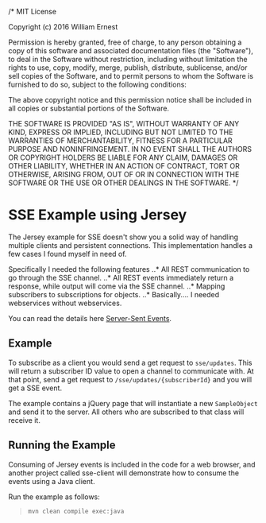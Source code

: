 /*
MIT License

Copyright (c) 2016 William Ernest

Permission is hereby granted, free of charge, to any person obtaining a copy
of this software and associated documentation files (the "Software"), to deal
in the Software without restriction, including without limitation the rights
to use, copy, modify, merge, publish, distribute, sublicense, and/or sell
copies of the Software, and to permit persons to whom the Software is
furnished to do so, subject to the following conditions:

The above copyright notice and this permission notice shall be included in all
copies or substantial portions of the Software.

THE SOFTWARE IS PROVIDED "AS IS", WITHOUT WARRANTY OF ANY KIND, EXPRESS OR
IMPLIED, INCLUDING BUT NOT LIMITED TO THE WARRANTIES OF MERCHANTABILITY,
FITNESS FOR A PARTICULAR PURPOSE AND NONINFRINGEMENT. IN NO EVENT SHALL THE
AUTHORS OR COPYRIGHT HOLDERS BE LIABLE FOR ANY CLAIM, DAMAGES OR OTHER
LIABILITY, WHETHER IN AN ACTION OF CONTRACT, TORT OR OTHERWISE, ARISING FROM,
OUT OF OR IN CONNECTION WITH THE SOFTWARE OR THE USE OR OTHER DEALINGS IN THE
SOFTWARE.
 */

SSE Example using Jersey
===================================

The Jersey example for SSE doesn't show you a solid way of handling multiple clients and persistent connections. 
This implementation handles a few cases I found myself in need of. 

Specifically I needed the following features 
..* All REST communication to go through the SSE channel. 
..* All REST events immediately return a response, while output will come via the SSE channel. 
..* Mapping subscribers to subscriptions for objects. 
..* Basically.... I needed webservices without webservices.

You can read the details here
[Server-Sent Events](https://jersey.java.net/documentation/latest/sse.html).



Example
--------
To subscribe as a client you would send a get request to `sse/updates`. This will return a 
subscriber ID value to open a channel to communicate with. At that point, send a get request to 
`/sse/updates/{subscriberId}` and you will get a SSE event. 

The example contains a jQuery page that will instantiate a new `SampleObject` and send it to the 
server. All others who are subscribed to that class will receive it. 

Running the Example
-------------------

Consuming of Jersey events is included in the code for a web browser, and another project called 
sse-client will demonstrate how to consume the events using a Java client. 

Run the example as follows:

>     mvn clean compile exec:java